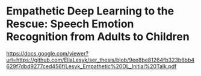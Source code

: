 # Empathetic Deep Learning to the Rescue: Speech Emotion Recognition from Adults to Children

https://docs.google.com/viewer?url=https://github.com/EliaLesyk/ser_thesis/blob/9ee8be81264fb323b6bb4629f7dbd9277ced456f/Lesyk_Empathetic%20DL_Initial%20Talk.pdf
